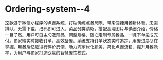 # Ordering-system--4
这款基于微信小程序的点餐系统，打破传统点餐局限，带来便捷用餐新体验。无需排队、无需下载，扫码即可进入。菜品分类清晰，搭配高清图片与详细介绍，价格一目了然。用户可自主勾选菜品、调整规格，随心定制专属餐品，一键下单完成支付。商家端实时接收订单，高效备餐。系统支持订单状态实时追踪，用餐进度尽在掌握。用餐后还能进行评价反馈，助力商家优化服务。简化点餐流程，提升用餐效率，为用户与商家打造双赢的智慧餐饮模式。 
